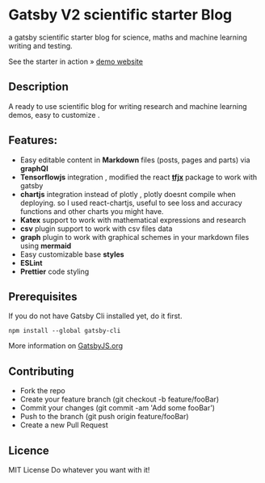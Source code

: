 # Gatsby V2 scientific starter Blog

a gatsby scientific starter blog for science, maths and machine learning writing and testing.
<br />

See the starter in action » [demo website](https://danshai.github.io/gatsbyv2-scientific-blog-machine-learning/)
<br />

## Description

A ready to use scientific blog for writing research and machine learning demos, easy to customize .

## Features:

- Easy editable content in **Markdown** files (posts, pages and parts) via **graphQl**
- **Tensorflowjs** integration , modified the react [**tfjx**](https://github.com/ModelDepot/tfjsx) package to work with gatsby
- **chartjs** integration instead of plotly , plotly doesnt compile when deploying. so I used react-chartjs,
  useful to see loss and accuracy functions and other charts you might have.
- **Katex** support to work with mathematical expressions and research
- **csv** plugin support to work with csv files data
- **graph** plugin to work with graphical schemes in your markdown files using **mermaid**
- Easy customizable base **styles**
- **ESLint**
- **Prettier** code styling

## Prerequisites

If you do not have Gatsby Cli installed yet, do it first.

```text
npm install --global gatsby-cli
```

More information on [GatsbyJS.org](https://www.gatsbyjs.org/tutorial/part-one)

## Contributing

- Fork the repo
- Create your feature branch (git checkout -b feature/fooBar)
- Commit your changes (git commit -am 'Add some fooBar')
- Push to the branch (git push origin feature/fooBar)
- Create a new Pull Request

## Licence

MIT License
Do whatever you want with it!
